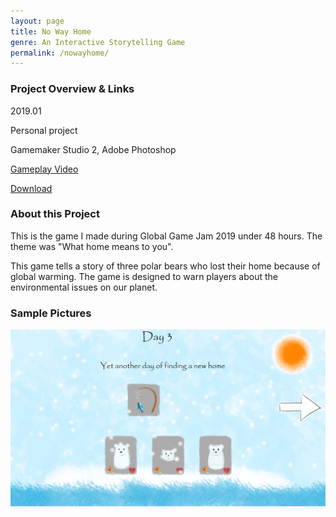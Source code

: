 ```yaml
---
layout: page
title: No Way Home
genre: An Interactive Storytelling Game
permalink: /nowayhome/
---
```


### Project Overview & Links

2019.01

Personal project

Gamemaker Studio 2, Adobe Photoshop

[Gameplay Video](https://www.youtube.com/watch?v=mSdjFybnbQs)

[Download](https://jingyu1999.itch.io/no-way-home)

### About this Project

This is the game I made during Global Game Jam 2019 under 48 hours. The theme was "What home means to you". 
 
This game tells a story of three polar bears who lost their home because of global warming. The game is designed to warn players about the environmental issues on our planet.

### Sample Pictures

![](./img/NWH.jpg)